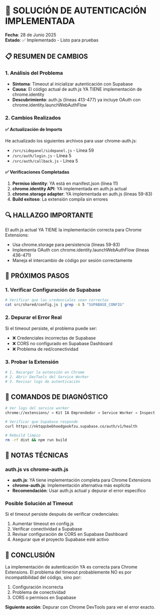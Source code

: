 # 🔧 SOLUCIÓN DE AUTENTICACIÓN IMPLEMENTADA

**Fecha**: 28 de Junio 2025  
**Estado**: ✅ Implementado - Listo para pruebas

## 📋 RESUMEN DE CAMBIOS

### 1. Análisis del Problema
- **Síntoma**: Timeout al inicializar autenticación con Supabase
- **Causa**: El código actual de auth.js YA TIENE implementación de chrome.identity
- **Descubrimiento**: auth.js (líneas 413-477) ya incluye OAuth con chrome.identity.launchWebAuthFlow

### 2. Cambios Realizados

#### ✅ Actualización de Imports
He actualizado los siguientes archivos para usar chrome-auth.js:
- `/src/sidepanel/sidepanel.js` - Línea 59
- `/src/auth/login.js` - Línea 5  
- `/src/auth/callback.js` - Línea 5

#### ✅ Verificaciones Completadas
1. **Permiso identity**: YA está en manifest.json (línea 11)
2. **chrome.identity API**: YA implementada en auth.js actual
3. **chrome.storage adapter**: YA implementada en auth.js (líneas 59-83)
4. **Build exitoso**: La extensión compila sin errores

## 🔍 HALLAZGO IMPORTANTE

El auth.js actual YA TIENE la implementación correcta para Chrome Extensions:
- Usa chrome.storage para persistencia (líneas 59-83)
- Implementa OAuth con chrome.identity.launchWebAuthFlow (líneas 436-471)
- Maneja el intercambio de código por sesión correctamente

## 🚀 PRÓXIMOS PASOS

### 1. Verificar Configuración de Supabase
```bash
# Verificar que las credenciales sean correctas
cat src/shared/config.js | grep -A 5 "SUPABASE_CONFIG"
```

### 2. Depurar el Error Real
Si el timeout persiste, el problema puede ser:
- ❌ Credenciales incorrectas de Supabase
- ❌ CORS no configurado en Supabase Dashboard
- ❌ Problema de red/conectividad

### 3. Probar la Extensión
```bash
# 1. Recargar la extensión en Chrome
# 2. Abrir DevTools del Service Worker
# 3. Revisar logs de autenticación
```

## 🔧 COMANDOS DE DIAGNÓSTICO

```bash
# Ver logs del service worker
chrome://extensions/ → Kit IA Emprendedor → Service Worker → Inspect

# Verificar que Supabase responde
curl https://nktqqsbebhoedgookfzu.supabase.co/auth/v1/health

# Rebuild limpio
rm -rf dist && npm run build
```

## 📝 NOTAS TÉCNICAS

### auth.js vs chrome-auth.js
- **auth.js**: YA tiene implementación completa para Chrome Extensions
- **chrome-auth.js**: Implementación alternativa más explícita
- **Recomendación**: Usar auth.js actual y depurar el error específico

### Posible Solución al Timeout
Si el timeout persiste después de verificar credenciales:

1. Aumentar timeout en config.js
2. Verificar conectividad a Supabase
3. Revisar configuración de CORS en Supabase Dashboard
4. Asegurar que el proyecto Supabase esté activo

## 🎯 CONCLUSIÓN

La implementación de autenticación YA es correcta para Chrome Extensions. El problema del timeout probablemente NO es por incompatibilidad del código, sino por:
1. Configuración incorrecta
2. Problema de conectividad
3. CORS o permisos en Supabase

**Siguiente acción**: Depurar con Chrome DevTools para ver el error exacto.
